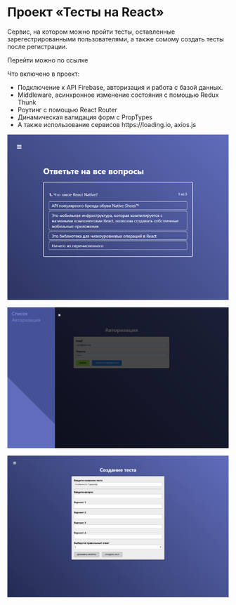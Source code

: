 # Проект «Тесты на React»


<p>Сервис, на котором можно пройти тесты, оставленные зарегестрированными пользователями, а также сомому создать тесты после регистрации.</p>
<p>Перейти можно по <a ref="https://react-quiz-c9f11.firebaseapp.com/">ссылке</a></p>
<p>Что включено в проект:
<ul>
<li>Подключение к API Firebase, авторизация и работа с базой данных.</li>
<li>Middleware, aсинхронное изменение состояния с помощью Redux Thunk</li>
<li>Роутинг с помощью React Router</li>
<li>Динамическая валидация форм с PropTypes</li>
<li>A также использование сервисов <a ref="https://loading.io">https://loading.io</a>, axios.js</li>
</ul> 
</p>
<p><img alt="pic1" src="screen1.png"/></p>
<p><img alt="pic2" src="screen2.png"/></p>
<p><img alt="pic3" src="screen3.png"/></p>

